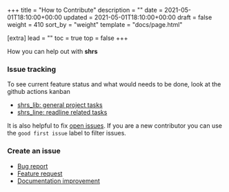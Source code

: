 +++
title = "How to Contribute"
description = ""
date = 2021-05-01T18:10:00+00:00
updated = 2021-05-01T18:10:00+00:00
draft = false
weight = 410
sort_by = "weight"
template = "docs/page.html"

[extra]
lead = ""
toc = true
top = false
+++

How you can help out with **shrs**

### Issue tracking

To see current feature status and what would needs to be done, look at the github actions kanban
- [shrs_lib: general project tasks](https://github.com/users/MrPicklePinosaur/projects/1/views/1)
- [shrs_line: readline related tasks](https://github.com/users/MrPicklePinosaur/projects/2/views/1)

It is also helpful to fix [open issues](https://github.com/MrPicklePinosaur/shrs/issues). If you are a new contributor you can use the `good first issue` label to filter issues.

### Create an issue

- [Bug report](https://github.com/MrPicklePinosaur/shrs/issues/new?template=bug_report.md)
- [Feature request](https://github.com/MrPicklePinosaur/shrs/issues/new?template=feature_request.md)
- [Documentation improvement](https://github.com/MrPicklePinosaur/shrs/issues/new?template=docs.md)
